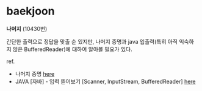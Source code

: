 # baekjoon

**나머지** (10430번)

간단한 출력으로 정답을 맞출 순 있지만, 나머지 증명과 java 입출력(특히 아직 익숙하지 않은 BufferedReader)에 대하여 알아볼 필요가 있다.

ref.
- 나머지 증명  [here](https://st-lab.tistory.com/19)
- JAVA [자바] - 입력 뜯어보기 [Scanner, InputStream, BufferedReader] [here](https://st-lab.tistory.com/41)
